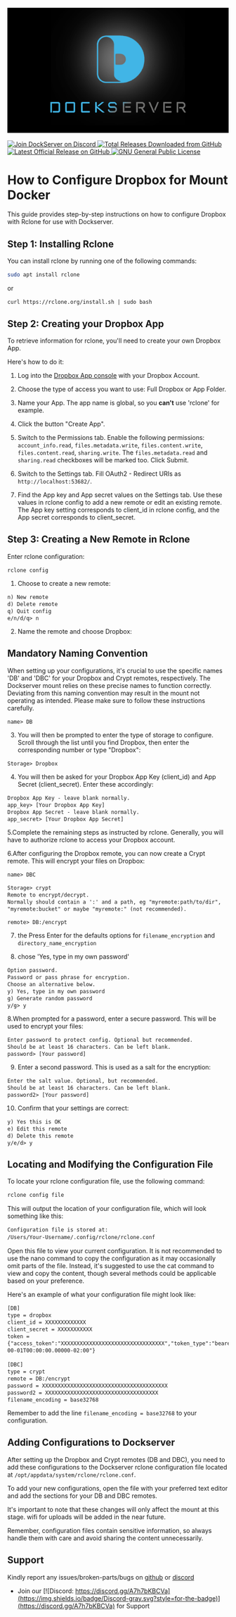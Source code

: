 ![Image of DockServer](/img/container_images/docker-dockserver.png)

<p align="left">
    <a href="https://discord.gg/FYSvu83caM">
        <img src="https://discord.com/api/guilds/830478558995415100/widget.png?label=Discord%20Server&logo=discord" alt="Join DockServer on Discord">
    </a>
        <a href="https://github.com/dockserver/dockserver/releases">
        <img src="https://img.shields.io/github/downloads/dockserver/dockserver/total?label=Total%20Downloads&logo=github" alt="Total Releases Downloaded from GitHub">
    </a>
    <a href="https://github.com/dockserver/dockserver/releases/latest">
        <img src="https://img.shields.io/github/v/release/dockserver/dockserver?include_prereleases&label=Latest%20Release&logo=github" alt="Latest Official Release on GitHub">
    </a>
    <a href="https://github.com/dockserver/dockserver/blob/master/LICENSE">
        <img src="https://img.shields.io/github/license/dockserver/dockserver?label=License&logo=gnu" alt="GNU General Public License">
    </a>
</p>


# How to Configure Dropbox for Mount Docker

This guide provides step-by-step instructions on how to configure Dropbox with Rclone for use with Dockserver.

## Step 1: Installing Rclone

You can install rclone by running one of the following commands:

```bash
sudo apt install rclone
```
or 
```
curl https://rclone.org/install.sh | sudo bash
```
## Step 2: Creating your Dropbox App

To retrieve information for rclone, you'll need to create your own Dropbox App.

Here's how to do it:

1. Log into the [Dropbox App console](https://www.dropbox.com/developers/apps/create) with your Dropbox Account.

2. Choose the type of access you want to use: Full Dropbox or App Folder.

3. Name your App. The app name is global, so you **can't** use 'rclone' for example.

4. Click the button "Create App".

5. Switch to the Permissions tab. Enable the following permissions: `account_info.read`, `files.metadata.write`, `files.content.write`, `files.content.read`, `sharing.write`. The `files.metadata.read` and `sharing.read` checkboxes will be marked too. Click Submit.

6. Switch to the Settings tab. Fill OAuth2 - Redirect URIs as `http://localhost:53682/`.

7. Find the App key and App secret values on the Settings tab. Use these values in rclone config to add a new remote or edit an existing remote. The App key setting corresponds to client_id in rclone config, and the App secret corresponds to client_secret.

## Step 3: Creating a New Remote in Rclone

Enter rclone configuration:

```
rclone config
```

1. Choose to create a new remote:

```
n) New remote
d) Delete remote
q) Quit config
e/n/d/q> n
```

2. Name the remote and choose Dropbox:

## Mandatory Naming Convention

When setting up your configurations, it's crucial to use the specific names 'DB' and 'DBC' for your Dropbox and Crypt remotes, respectively. The Dockserver mount relies on these precise names to function correctly. Deviating from this naming convention may result in the mount not operating as intended. Please make sure to follow these instructions carefully.


```
name> DB
```

3. You will then be prompted to enter the type of storage to configure. Scroll through the list until you find Dropbox, then enter the corresponding number or type "Dropbox":

```
Storage> Dropbox
```

4. You will then be asked for your Dropbox App Key (client_id) and App Secret (client_secret). Enter these accordingly:

```
Dropbox App Key - leave blank normally.
app_key> [Your Dropbox App Key]
Dropbox App Secret - leave blank normally.
app_secret> [Your Dropbox App Secret]
```

5.Complete the remaining steps as instructed by rclone. Generally, you will have to authorize rclone to access your Dropbox account.

6.After configuring the Dropbox remote, you can now create a Crypt remote. This will encrypt your files on Dropbox:

```
name> DBC
```
```
Storage> crypt
Remote to encrypt/decrypt.
Normally should contain a ':' and a path, eg "myremote:path/to/dir",
"myremote:bucket" or maybe "myremote:" (not recommended).
```
```
remote> DB:/encrypt
```

7. the Press Enter for the defaults options for `filename_encryption` and `directory_name_encryption`

8. chose  'Yes, type in my own password'
```
Option password.
Password or pass phrase for encryption.
Choose an alternative below.
y) Yes, type in my own password
g) Generate random password
y/g> y
```

8.When prompted for a password, enter a secure password. This will be used to encrypt your files:

```
Enter password to protect config. Optional but recommended.
Should be at least 16 characters. Can be left blank.
password> [Your password]

```

9. Enter a second password. This is used as a salt for the encryption:

```
Enter the salt value. Optional, but recommended.
Should be at least 16 characters. Can be left blank.
password2> [Your password]

```
10. Confirm that your settings are correct:
```
y) Yes this is OK
e) Edit this remote
d) Delete this remote
y/e/d> y
```

## Locating and Modifying the Configuration File

To locate your rclone configuration file, use the following command:

```bash
rclone config file
```
This will output the location of your configuration file, which will look something like this:
```bash
Configuration file is stored at:
/Users/Your-Username/.config/rclone/rclone.conf
```

Open this file to view your current configuration. It is not recommended to use the nano command to copy the configuration as it may occasionally omit parts of the file. Instead, it's suggested to use the cat command to view and copy the content, though several methods could be applicable based on your preference.

Here's an example of what your configuration file might look like:

```
[DB]
type = dropbox
client_id = XXXXXXXXXXXXX
client_secret = XXXXXXXXXXX
token = {"access_token":"XXXXXXXXXXXXXXXXXXXXXXXXXXXXXXXXX","token_type":"bearer","refresh_token":"XXXXXXXXXXXXXXXXXXXXXXXXXXXXXXX","expiry":"2023-00-01T00:00:00.00000-02:00"}

[DBC]
type = crypt
remote = DB:/encrypt
password = XXXXXXXXXXXXXXXXXXXXXXXXXXXXXXXXXXXXXXXX
password2 = XXXXXXXXXXXXXXXXXXXXXXXXXXXXXXXXXXXX
filename_encoding = base32768

```

Remember to add the line `filename_encoding = base32768` to your configuration.



## Adding Configurations to Dockserver

After setting up the Dropbox and Crypt remotes (DB and DBC), you need to add these configurations to the Dockserver rclone configuration file located at `/opt/appdata/system/rclone/rclone.conf`.

To add your new configurations, open the file with your preferred text editor and add the sections for your DB and DBC remotes.

It's important to note that these changes will only affect the mount at this stage. wifi for uploads will be added in the near future.



Remember, configuration files contain sensitive information, so always handle them with care and avoid sharing the content unnecessarily.



## Support

Kindly report any issues/broken-parts/bugs on [github](https://github.com/dockserver/dockserver/issues) or [discord](https://discord.gg/A7h7bKBCVa)

- Join our [![Discord: https://discord.gg/A7h7bKBCVa](https://img.shields.io/badge/Discord-gray.svg?style=for-the-badge)](https://discord.gg/A7h7bKBCVa) for Support
